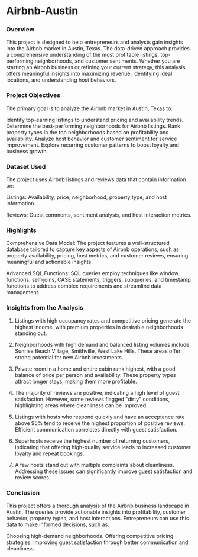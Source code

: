 # Airbnb-Austin

<h3>Overview</h3>

This project is designed to help entrepreneurs and analysts gain insights into the Airbnb market in Austin, Texas. The data-driven approach provides a comprehensive understanding of the most profitable listings, top-performing neighborhoods, and customer sentiments. Whether you are starting an Airbnb business or refining your current strategy, this analysis offers meaningful insights into maximizing revenue, identifying ideal locations, and understanding host behaviors.

<h3>Project Objectives</h3>

The primary goal is to analyze the Airbnb market in Austin, Texas to:

Identify top-earning listings to understand pricing and availability trends.
Determine the best-performing neighborhoods for Airbnb listings.
Rank property types in the top neighborhoods based on profitability and availability.
Analyze host behavior and customer sentiment for service improvement.
Explore recurring customer patterns to boost loyalty and business growth.

<h3>Dataset Used</h3>

The project uses Airbnb listings and reviews data that contain information on:

Listings: Availability, price, neighborhood, property type, and host information.

Reviews: Guest comments, sentiment analysis, and host interaction metrics.

<h3>Highlights</h3>

Comprehensive Data Model:
The project features a well-structured database tailored to capture key aspects of Airbnb operations, such as property availability, pricing, host metrics, and customer reviews, ensuring meaningful and actionable insights.

Advanced SQL Functions:
SQL queries employ techniques like window functions, self-joins, CASE statements, triggers, subqueries, and timestamp functions to address complex requirements and streamline data management.


<h3>Insights from the Analysis</h3>

1. Listings with high occupancy rates and competitive pricing generate the highest income, with premium properties in desirable neighborhoods standing out.
   
2. Neighborhoods with high demand and balanced listing volumes include Sunrise Beach Village, Smithville, West Lake Hills. These areas offer strong potential for new Airbnb investments.

3. Private room in a home and entire cabin rank highest, with a good balance of price per person and availability. These property types attract longer stays, making them more profitable.

4. The majority of reviews are positive, indicating a high level of guest satisfaction. However, some reviews flagged "dirty" conditions, highlighting areas where cleanliness can be improved.

5. Listings with hosts who respond quickly and have an acceptance rate above 95% tend to receive the highest proportion of positive reviews. Efficient communication correlates directly with guest satisfaction.
   
6. Superhosts receive the highest number of returning customers, indicating that offering high-quality service leads to increased customer loyalty and repeat bookings.
 
7. A few hosts stand out with multiple complaints about cleanliness. Addressing these issues can significantly improve guest satisfaction and review scores.

<h3>Conclusion</h3>

This project offers a thorough analysis of the Airbnb business landscape in Austin. The queries provide actionable insights into profitability, customer behavior, property types, and host interactions. Entrepreneurs can use this data to make informed decisions, such as:

Choosing high-demand neighborhoods.
Offering competitive pricing strategies.
Improving guest satisfaction through better communication and cleanliness.
